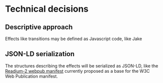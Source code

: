 # Technical decisions

## Descriptive approach
Effects like transitions may be defined as Javascript code, like Jake

## JSON-LD serialization
The structures describing the effects will be serialized as JSON-LD, like the [Readium-2 webpub manifest](https://github.com/readium/webpub-manifest) currently proposed as a base for the W3C Web Publication manifest.
